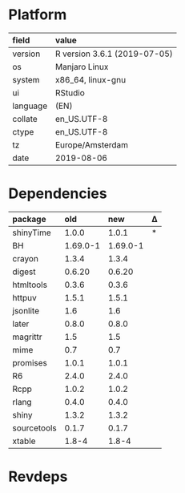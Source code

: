 # Platform

|field    |value                        |
|:--------|:----------------------------|
|version  |R version 3.6.1 (2019-07-05) |
|os       |Manjaro Linux                |
|system   |x86_64, linux-gnu            |
|ui       |RStudio                      |
|language |(EN)                         |
|collate  |en_US.UTF-8                  |
|ctype    |en_US.UTF-8                  |
|tz       |Europe/Amsterdam             |
|date     |2019-08-06                   |

# Dependencies

|package     |old      |new      |Δ  |
|:-----------|:--------|:--------|:--|
|shinyTime   |1.0.0    |1.0.1    |*  |
|BH          |1.69.0-1 |1.69.0-1 |   |
|crayon      |1.3.4    |1.3.4    |   |
|digest      |0.6.20   |0.6.20   |   |
|htmltools   |0.3.6    |0.3.6    |   |
|httpuv      |1.5.1    |1.5.1    |   |
|jsonlite    |1.6      |1.6      |   |
|later       |0.8.0    |0.8.0    |   |
|magrittr    |1.5      |1.5      |   |
|mime        |0.7      |0.7      |   |
|promises    |1.0.1    |1.0.1    |   |
|R6          |2.4.0    |2.4.0    |   |
|Rcpp        |1.0.2    |1.0.2    |   |
|rlang       |0.4.0    |0.4.0    |   |
|shiny       |1.3.2    |1.3.2    |   |
|sourcetools |0.1.7    |0.1.7    |   |
|xtable      |1.8-4    |1.8-4    |   |

# Revdeps

